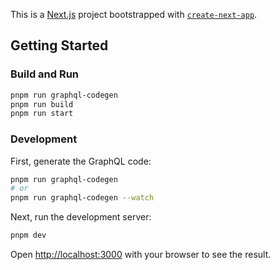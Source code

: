 This is a [Next.js](https://nextjs.org) project bootstrapped with [`create-next-app`](https://nextjs.org/docs/app/api-reference/cli/create-next-app).

## Getting Started

### Build and Run

```sh
pnpm run graphql-codegen
pnpm run build
pnpm run start
```

### Development

First, generate the GraphQL code:

```sh
pnpm run graphql-codegen
# or
pnpm run graphql-codegen --watch
```

Next, run the development server:

```sh
pnpm dev
```

Open [http://localhost:3000](http://localhost:3000) with your browser to see the result.

